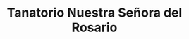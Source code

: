 ---
title: "Tanatorio Nuestra Señora del Rosario"
url: /alcazar-de-san-juan/tanatorio-nuestra-senora-del-rosario/
shop: Bestattungen
---